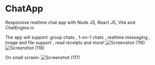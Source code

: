 # ChatApp

Responsive realtime chat app with Node JS, React JS, Vite and ChatEngine.io

The app will support:  group chats , 1-on-1 chats , realtime messaging , image and file support , read receipts and more!
![Screenshot (116)](https://github.com/SabriMnaouer/ChatApp/assets/86735102/79b456f3-04f4-40a0-9252-c906290b4d99)
![Screenshot (118)](https://github.com/SabriMnaouer/ChatApp/assets/86735102/5139562e-75be-4bff-8456-5d26af1de272)

On small screen:
![Screenshot (117)](https://github.com/SabriMnaouer/ChatApp/assets/86735102/06ea3dad-00d6-4080-a3a3-96e8af8faa6b)
